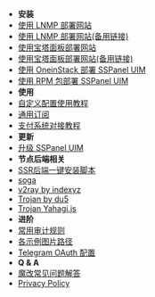 - **安装**
- [使用 LNMP 部署网站](https://blog.anank.ke/w/SSPanel_with_LNMP)
- [使用 LNMP 部署网站(备用链接)](https://web.archive.org/web/20201128181013/https://blog.anank.ke/w/SSPanel_with_LNMP)
- [使用宝塔面板部署网站](https://blog.anank.ke/w/SSPanel_with_DROP_DATABASE_BT)
- [使用宝塔面板部署网站(备用链接)](https://web.archive.org/web/20201128180515/https://blog.anank.ke/w/SSPanel_with_DROP_DATABASE_BT)
- [使用 OneinStack 部署 SSPanel UIM](install-using-oneinstack)
- [使用 RPM 包部署 SSPanel UIM](install-using-rpm)
- **使用**
- [自定义配置使用教程](setup-custom-config)
- [通用订阅](setup-custom-config)
- [支付系统对接教程](setup-payment-gateway)
- **更新**
- [升级 SSPanel UIM](update)
- **节点后端相关**
- [SSR后端一键安装脚本](turnkey-install-for-ssr-node)
- [soga](https://github.com/sprov065/soga)
- [v2ray by indexyz](v2ray-indexyz)
- [Trojan by du5](https://docs.trojan.today)
- [Trojan Yahagi.js](trojan-cluster)
- **进阶**
- [常用审计规则](useful-detect-rules)
- [各示例图片路径](imgs-dir)
- [Telegram OAuth 配置](setup-telegram-oauth)
- **Q & A**
- [魔改常见问题解答](q-and-a)
- [Privacy Policy](privacy-policy)
